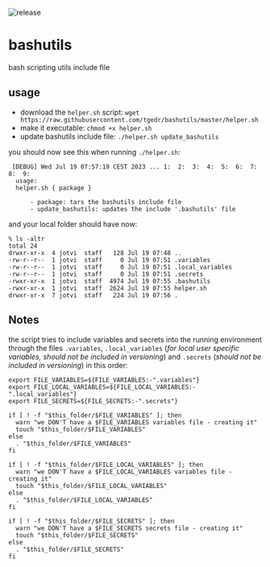 ![release](https://github.com/tgedr/bashutils/workflows/release/badge.svg?branch=master)
# bashutils
bash scripting utils include file

## usage

* download the `helper.sh` 
    script: `wget https://raw.githubusercontent.com/tgedr/bashutils/master/helper.sh`
* make it executable: `chmod +x helper.sh`
* update bashutils include file: `./helper.sh update_bashutils`


you should now see this when running `./helper.sh`:
```
 [DEBUG] Wed Jul 19 07:57:19 CEST 2023 ... 1:  2:  3:  4:  5:  6:  7:  8:  9:
  usage:
  helper.sh { package }

      - package: tars the bashutils include file
      - update_bashutils: updates the include '.bashutils' file
```   

and your local folder should have now:
```
% ls -altr
total 24
drwxr-xr-x  4 jotvi  staff   128 Jul 19 07:48 ..
-rw-r--r--  1 jotvi  staff     0 Jul 19 07:51 .variables
-rw-r--r--  1 jotvi  staff     0 Jul 19 07:51 .local_variables
-rw-r--r--  1 jotvi  staff     0 Jul 19 07:51 .secrets
-rwxr-xr-x  1 jotvi  staff  4974 Jul 19 07:55 .bashutils
-rwxr-xr-x  1 jotvi  staff  2624 Jul 19 07:55 helper.sh
drwxr-xr-x  7 jotvi  staff   224 Jul 19 07:56 .
```
## Notes

the script tries to include variables and secrets into the running environment through the files `.variables`, `.local_variables` (_for local user specific variables, should not be included in versioning_) and `.secrets` (_should not be included in versioning_) in this order:
```
export FILE_VARIABLES=${FILE_VARIABLES:-".variables"}
export FILE_LOCAL_VARIABLES=${FILE_LOCAL_VARIABLES:-".local_variables"}
export FILE_SECRETS=${FILE_SECRETS:-".secrets"}

if [ ! -f "$this_folder/$FILE_VARIABLES" ]; then
  warn "we DON'T have a $FILE_VARIABLES variables file - creating it"
  touch "$this_folder/$FILE_VARIABLES"
else
  . "$this_folder/$FILE_VARIABLES"
fi

if [ ! -f "$this_folder/$FILE_LOCAL_VARIABLES" ]; then
  warn "we DON'T have a $FILE_LOCAL_VARIABLES variables file - creating it"
  touch "$this_folder/$FILE_LOCAL_VARIABLES"
else
  . "$this_folder/$FILE_LOCAL_VARIABLES"
fi

if [ ! -f "$this_folder/$FILE_SECRETS" ]; then
  warn "we DON'T have a $FILE_SECRETS secrets file - creating it"
  touch "$this_folder/$FILE_SECRETS"
else
  . "$this_folder/$FILE_SECRETS"
fi
``` 
